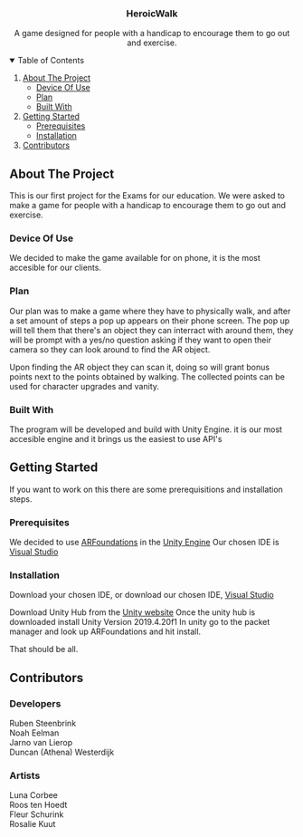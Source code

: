  <h3 align="center">HeroicWalk</h3>

  <p align="center">
    A game designed for people with a handicap to encourage them to go out and exercise.
  </p>
</p>

<!-- TABLE OF CONTENTS -->
<details open="open">
  <summary>Table of Contents</summary>
  <ol>
    <li>
      <a href="#about-the-project">About The Project</a>
      <ul>
        <li><a href="#device-of-use">Device Of Use</a></li>
        <li><a href="#plan">Plan</a></li>
        <li><a href="#built-with">Built With</a></li>
      </ul>
    </li>
    <li>
      <a href="#getting-started">Getting Started</a>
      <ul>
        <li><a href="#prerequisites">Prerequisites</a></li>
        <li><a href="#installation">Installation</a></li>
      </ul>
    </li>
    <li><a href="#contributors">Contributors</a></li>
  </ol>
</details>

<!-- About The Project -->
## About The Project

This is our first project for the Exams for our education.
We were asked to make a game for people with a handicap to encourage them to go out and exercise.

### Device Of Use

We decided to make the game available for on phone, it is the most accesible for our clients.

### Plan

Our plan was to make a game where they have to physically walk, and after a set amount of steps a pop up appears on their phone screen.
The pop up will tell them that there's an object they can interract with around them, they will be prompt with a yes/no question asking
if they want to open their camera so they can look around to find the AR object.

Upon finding the AR object they can scan it, doing so will grant bonus points next to the points obtained by walking.
The collected points can be used for character upgrades and vanity.

### Built With

The program will be developed and build with Unity Engine.
it is our most accesible engine and it brings us the easiest to use API's

<!-- Getting Started -->
## Getting Started

If you want to work on this there are some prerequisitions and installation steps.

### Prerequisites

We decided to use [ARFoundations](https://docs.unity3d.com/Packages/com.unity.xr.arfoundation@4.1/manual/index.html) in the [Unity Engine](https://unity.com/)
Our chosen IDE is [Visual Studio](https://visualstudio.microsoft.com/)

### Installation

Download your chosen IDE, or download our chosen IDE, [Visual Studio](https://visualstudio.microsoft.com/)

Download Unity Hub from the [Unity website](https://unity.com/)
Once the unity hub is downloaded install Unity Version 2019.4.20f1
In unity go to the packet manager and look up ARFoundations and hit install.

That should be all.

## Contributors

### Developers

<p align="left">
    Ruben Steenbrink
    </br>
    Noah Eelman
    </br>
    Jarno van Lierop
    </br>
    Duncan (Athena) Westerdijk
 </p>
  


### Artists

<p align="left">
     Luna Corbee
     </br>
     Roos ten Hoedt
     </br>
     Fleur Schurink
     </br>
     Rosalie Kuut
</p>
